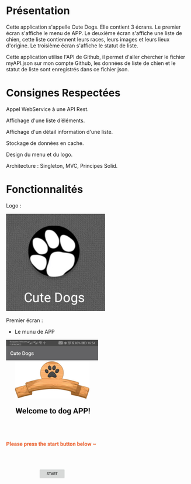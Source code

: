 # Présentation

Cette application s'appelle Cute Dogs. Elle contient 3 écrans. Le premier écran s'affiche le menu de APP. Le deuxième écran s'affiche une liste de chien, cette liste contiennent leurs races, leurs images et leurs lieux d'origine. Le troisième écran s'affiche le statut de liste.

Cette application utilise l'API de Github, il permet d'aller chercher le fichier myAPI.json sur mon compte Github, les données de liste de chien et le statut de liste sont enregistrés dans ce fichier json.


# Consignes Respectées

Appel WebService à une API Rest.

Affichage d'une liste d’éléments.

Affichage d'un détail information d'une liste.

Stockage de données en cache.

Design du menu et du logo.

Architecture : Singleton, MVC, Principes Solid.


# Fonctionnalités

Logo :

![image](https://github.com/Houyu0926/Project_Houyu/blob/master/images_app/logo.png)

Premier écran :

- Le munu de APP

<img src="https://github.com/Houyu0926/Project_Houyu/blob/master/images_app/premier_ecran_1.png" width="50%" height="50%">

